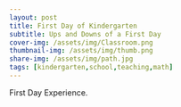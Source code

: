 ```yaml
---
layout: post
title: First Day of Kindergarten
subtitle: Ups and Downs of a First Day
cover-img: /assets/img/Classroom.png
thumbnail-img: /assets/img/thumb.png
share-img: /assets/img/path.jpg
tags: [kindergarten,school,teaching,math]
---
```


First Day Experience.

